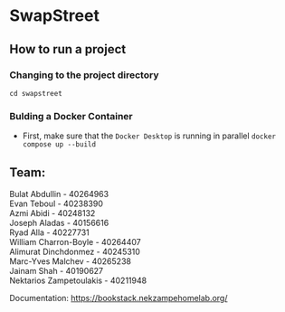 # SwapStreet

## How to run a project

### Changing to the project directory
`cd swapstreet`

### Bulding a Docker Container
- First, make sure that the `Docker Desktop` is running in parallel
`docker compose up --build`

## Team:
Bulat Abdullin - 40264963\
Evan Teboul - 40238390\
Azmi Abidi - 40248132\
Joseph Aladas - 40156616\
Ryad Alla - 40227731\
William Charron-Boyle - 40264407\
Alimurat Dinchdonmez - 40245310\
Marc-Yves Malchev - 40265238\
Jainam Shah - 40190627\
Nektarios Zampetoulakis - 40211948

Documentation: https://bookstack.nekzampehomelab.org/
